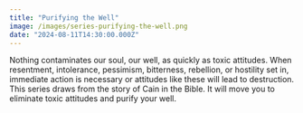 ```yaml
---
title: "Purifying the Well"
image: /images/series-purifying-the-well.png
date: "2024-08-11T14:30:00.000Z"
---
```

Nothing contaminates our soul, our well, as quickly as toxic attitudes. When resentment, intolerance, pessimism, bitterness, rebellion, or hostility set in, immediate action is necessary or attitudes like these will lead to destruction. This series draws from the story of Cain in the Bible. It will move you to eliminate toxic attitudes and purify your well.
